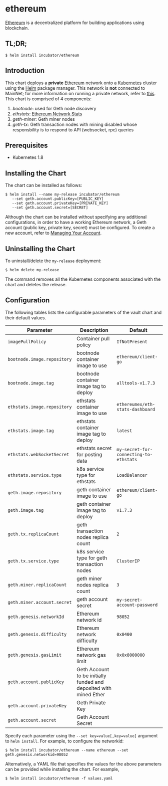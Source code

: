 # ethereum

[Ethereum](https://www.ethereum.org/) is a decentralized platform for building applications using blockchain.

## TL;DR;

```console
$ helm install incubator/ethereum
```

## Introduction

This chart deploys a **private** [Ethereum](https://www.ethereum.org/) network onto a [Kubernetes](http://kubernetes.io) cluster using the [Helm](https://helm.sh) package manager. This network is **not** connected to MainNet; for more information on running a private network, refer to [this](https://github.com/ethereum/go-ethereum/wiki/Private-network). This chart is comprised of 4 components: 

1. *bootnode*: used for Geth node discovery
1. *ethstats*: [Ethereum Network Stats](https://github.com/cubedro/eth-netstats)
1. *geth-miner*: Geth miner nodes
1. *geth-tx*: Geth transaction nodes with mining disabled whose responsbility is to respond to API (websocket, rpc) queries

## Prerequisites

* Kubernetes 1.8

## Installing the Chart

The chart can be installed as follows:

```console
$ helm install --name my-release incubator/ethereum
   --set geth.account.publicKey=[PUBLIC_KEY]
   --set geth.account.privateKey=[PRIVATE_KEY]
   --set geth.account.secret=[SECRET]
```

Although the chart can be installed without specifying any additional configurations, in order to have a working Ethereum network, a Geth account (public key, private key, secret) must be configured. To create a new account, refer to [Managing Your Account](https://github.com/ethereum/go-ethereum/wiki/Managing-your-accounts).

## Uninstalling the Chart

To uninstall/delete the `my-release` deployment:

```console
$ helm delete my-release
```

The command removes all the Kubernetes components associated with the chart and deletes the release.

## Configuration

The following tables lists the configurable parameters of the vault chart and their default values.

| Parameter                         | Description                                   | Default                               |
|-----------------------------------|-----------------------------------------------|---------------------------------------|
| `imagePullPolicy`                 | Container pull policy                         | `IfNotPresent`                        |
| `bootnode.image.repository`       | bootnode container image to use               | `ethereum/client-go`                  |
| `bootnode.image.tag`              | bootnode container image tag to deploy        | `alltools-v1.7.3`                     |
| `ethstats.image.repository`       | ethstats container image to use               | `ethereumex/eth-stats-dashboard`      |
| `ethstats.image.tag`              | ethstats container image tag to deploy        | `latest`                              |
| `ethstats.webSocketSecret`        | ethstats secret for posting data              | `my-secret-for-connecting-to-ethstats`|
| `ethstats.service.type`           | k8s service type for ethstats                 | `LoadBalancer`                        |
| `geth.image.repository`           | geth container image to use                   | `ethereum/client-go`                  |
| `geth.image.tag`                  | geth container image tag to deploy            | `v1.7.3`                              |
| `geth.tx.replicaCount`            | geth transaction nodes replica count          | `2`                                   |
| `geth.tx.service.type`            | k8s service type for geth transaction nodes   | `ClusterIP`                           |
| `geth.miner.replicaCount`         | geth miner nodes replica count                | `3`                                   |
| `geth.miner.account.secret`       | geth account secret                           | `my-secret-account-password`          |
| `geth.genesis.networkId`          | Ethereum network id                           | `98052`                               |
| `geth.genesis.difficulty`         | Ethereum network difficulty                   | `0x0400`                              |
| `geth.genesis.gasLimit`           | Ethereum network gas limit                    | `0x0x8000000`                         |
| `geth.account.publicKey`          | Geth Account to be initially funded and deposited with mined Ether |                  |
| `geth.account.privateKey`         | Geth Private Key                              |                                       |
| `geth.account.secret`             | Geth Account Secret                           |                                       | 

Specify each parameter using the `--set key=value[,key=value]` argument to `helm install`. For example, to configure the networkid:

```console
$ helm install incubator/ethereum --name ethereum --set geth.genesis.networkid=98052 
```

Alternatively, a YAML file that specifies the values for the above parameters can be provided while installing the chart. For example,

```console
$ helm install incubator/ethereum -f values.yaml 
```

